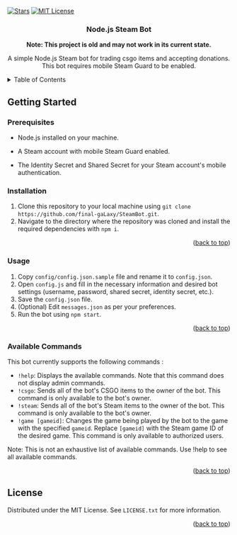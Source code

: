<a name="top"></a>

<!-- PROJECT SHIELDS -->
[![Stars][stars-shield]][stars-url]
[![MIT License][license-shield]][license-url]


<h3 align="center">Node.js Steam Bot</h3>

<p align="center"><strong>Note: This project is old and may not work in its current state.</strong></p>

<p align="center">
A simple Node.js Steam bot for trading csgo items and accepting donations. This bot requires mobile Steam Guard to be enabled.
</p>



<!-- TABLE OF CONTENTS -->
<details>
  <summary>Table of Contents</summary>

- [Getting Started](#getting-started)
  - [Prerequisites](#prerequisites)
  - [Installation](#installation)
  - [Usage](#usage)
  - [Available Commands](#available-commands)
- [License](#license)

</details>

<!-- GETTING STARTED -->
## Getting Started

### Prerequisites

* Node.js installed on your machine.

* A Steam account with mobile Steam Guard enabled.

* The Identity Secret and Shared Secret for your Steam account's mobile authentication.

### Installation

1. Clone this repository to your local machine using `git clone https://github.com/final-gaLaxy/SteamBot.git`.
2. Navigate to the directory where the repository was cloned and install the required dependencies with `npm i`.

<p align="right">(<a href="#top">back to top</a>)</p>

<!-- USAGE EXAMPLES -->
### Usage
1. Copy `config/config.json.sample` file and rename it to `config.json`.
2. Open `config.js` and fill in the necessary information and desired bot settings (username, password, shared secret, identity secret, etc.).
3. Save the `config.json` file.
4. (Optional) Edit `messages.json` as per your preferences.
5. Run the bot using `npm start`.

<p align="right">(<a href="#top">back to top</a>)</p>

### Available Commands
This bot currently supports the following commands :
* `!help`: Displays the available commands. Note that this command does not display admin commands.
* `!csgo`: Sends all of the bot's CSGO items to the owner of the bot. This command is only available to the bot's owner.
* `!steam`: Sends all of the bot's Steam items to the owner of the bot. This command is only available to the bot's owner.
* `!game [gameid]`: Changes the game being played by the bot to the game with the specified `gameid`. Replace `[gameid]` with the Steam game ID of the desired game. This command is only available to authorized users.

Note: This is not an exhaustive list of available commands. Use !help to see all available commands.

<p align="right">(<a href="#top">back to top</a>)</p>

<!-- LICENSE -->
## License

Distributed under the MIT License. See `LICENSE.txt` for more information.

<p align="right">(<a href="#top">back to top</a>)</p>



<!-- MARKDOWN LINKS & IMAGES -->
[stars-shield]: https://img.shields.io/github/stars/final-gaLaxy/SteamBot.svg?style=for-the-badge&
[stars-url]: https://github.com/final-gaLaxy/SteamBot/stargazers
[license-shield]: https://img.shields.io/github/license/final-gaLaxy/SteamBot.svg?style=for-the-badge&
[license-url]: https://github.com/final-gaLaxy/SteamBot/blob/master/LICENSE.txt